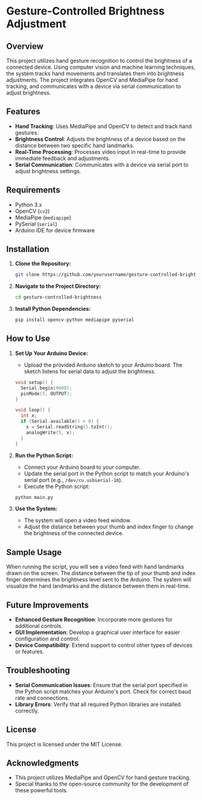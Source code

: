 # Gesture-Controlled Brightness Adjustment

## Overview
This project utilizes hand gesture recognition to control the brightness of a connected device. Using computer vision and machine learning techniques, the system tracks hand movements and translates them into brightness adjustments. The project integrates OpenCV and MediaPipe for hand tracking, and communicates with a device via serial communication to adjust brightness.

## Features
- **Hand Tracking**: Uses MediaPipe and OpenCV to detect and track hand gestures.
- **Brightness Control**: Adjusts the brightness of a device based on the distance between two specific hand landmarks.
- **Real-Time Processing**: Processes video input in real-time to provide immediate feedback and adjustments.
- **Serial Communication**: Communicates with a device via serial port to adjust brightness settings.

## Requirements
- Python 3.x
- OpenCV (`cv2`)
- MediaPipe (`mediapipe`)
- PySerial (`serial`)
- Arduino IDE for device firmware

## Installation

1. **Clone the Repository:**
    ```bash
    git clone https://github.com/yourusername/gesture-controlled-brightness.git
    ```
2. **Navigate to the Project Directory:**
    ```bash
    cd gesture-controlled-brightness
    ```
3. **Install Python Dependencies:**
    ```bash
    pip install opencv-python mediapipe pyserial
    ```

## How to Use

1. **Set Up Your Arduino Device:**
    - Upload the provided Arduino sketch to your Arduino board. The sketch listens for serial data to adjust the brightness.

    ```cpp
    void setup() {
      Serial.begin(9600);
      pinMode(5, OUTPUT);
    }

    void loop() {
      int x;
      if (Serial.available() > 0) {
        x = Serial.readString().toInt();
        analogWrite(5, x);
      }
    }
    ```

2. **Run the Python Script:**
    - Connect your Arduino board to your computer.
    - Update the serial port in the Python script to match your Arduino's serial port (e.g., `/dev/cu.usbserial-10`).
    - Execute the Python script:

    ```bash
    python main.py
    ```

3. **Use the System:**
    - The system will open a video feed window.
    - Adjust the distance between your thumb and index finger to change the brightness of the connected device.

## Sample Usage
When running the script, you will see a video feed with hand landmarks drawn on the screen. The distance between the tip of your thumb and index finger determines the brightness level sent to the Arduino. The system will visualize the hand landmarks and the distance between them in real-time.

## Future Improvements
- **Enhanced Gesture Recognition**: Incorporate more gestures for additional controls.
- **GUI Implementation**: Develop a graphical user interface for easier configuration and control.
- **Device Compatibility**: Extend support to control other types of devices or features.

## Troubleshooting
- **Serial Communication Issues**: Ensure that the serial port specified in the Python script matches your Arduino's port. Check for correct baud rate and connections.
- **Library Errors**: Verify that all required Python libraries are installed correctly.

## License
This project is licensed under the MIT License.

## Acknowledgments
- This project utilizes MediaPipe and OpenCV for hand gesture tracking.
- Special thanks to the open-source community for the development of these powerful tools.

